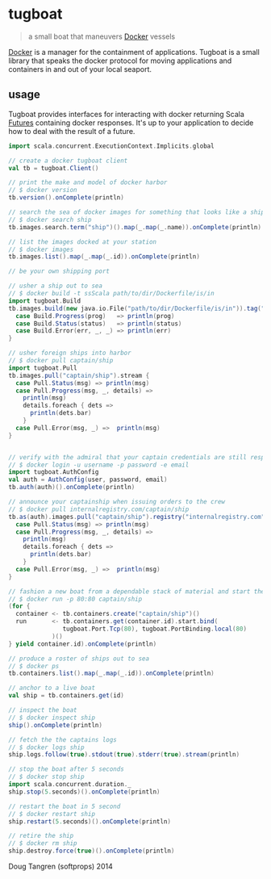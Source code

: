 # tugboat

> a small boat that maneuvers [Docker](http://www.docker.com/) vessels

[Docker](http://www.docker.com/) is a manager for the containment of applications. Tugboat is a small library
that speaks the docker protocol for moving applications and containers in and out of your local seaport.

## usage

Tugboat provides interfaces for interacting with docker returning Scala [Futures](http://www.scala-lang.org/api/current/index.html#scala.concurrent.Future)
containing docker responses.
It's up to your application to decide how to deal with the result of a future.

```scala
import scala.concurrent.ExecutionContext.Implicits.global

// create a docker tugboat client
val tb = tugboat.Client()

// print the make and model of docker harbor
// $ docker version
tb.version().onComplete(println)

// search the sea of docker images for something that looks like a ship
// $ docker search ship
tb.images.search.term("ship")().map(_.map(_.name)).onComplete(println)

// list the images docked at your station
// $ docker images
tb.images.list().map(_.map(_.id)).onComplete(println)

// be your own shipping port

// usher a ship out to sea
// $ docker build -t ssScala path/to/dir/Dockerfile/is/in
import tugboat.Build 
tb.images.build(new java.io.File("path/to/dir/Dockerfile/is/in")).tag("ssScala").stream {
  case Build.Progress(prog)   => println(prog)
  case Build.Status(status)   => println(status)
  case Build.Error(err, _, _) => println(err)
}

// usher foreign ships into harbor
// $ docker pull captain/ship
import tugboat.Pull
tb.images.pull("captain/ship").stream {
  case Pull.Status(msg) => println(msg)
  case Pull.Progress(msg, _, details) =>
    println(msg)
    details.foreach { dets =>
      println(dets.bar)
    }
  case Pull.Error(msg, _) =>  println(msg)
}


// verify with the admiral that your captain credentials are still respectable
// $ docker login -u username -p password -e email
import tugboat.AuthConfig
val auth = AuthConfig(user, password, email)
tb.auth(auth)().onComplete(println)

// announce your captainship when issuing orders to the crew
// $ docker pull internalregistry.com/captain/ship
tb.as(auth).images.pull("captain/ship").registry("internalregistry.com").stream {
  case Pull.Status(msg) => println(msg)
  case Pull.Progress(msg, _, details) =>
    println(msg)
    details.foreach { dets =>
      println(dets.bar)
    }
  case Pull.Error(msg, _) =>  println(msg)
}

// fashion a new boat from a dependable stack of material and start the engines
// $ docker run -p 80:80 captain/ship
(for {
  container <- tb.containers.create("captain/ship")()
  run       <- tb.containers.get(container.id).start.bind(
               tugboat.Port.Tcp(80), tugboat.PortBinding.local(80)
            )()
} yield container.id).onComplete(println)

// produce a roster of ships out to sea
// $ docker ps
tb.containers.list().map(_.map(_.id)).onComplete(println)

// anchor to a live boat
val ship = tb.containers.get(id)

// inspect the boat
// $ docker inspect ship
ship().onComplete(println)

// fetch the the captains logs
// $ docker logs ship
ship.logs.follow(true).stdout(true).stderr(true).stream(println)

// stop the boat after 5 seconds
// $ docker stop ship
import scala.concurrent.duration._
ship.stop(5.seconds)().onComplete(println)

// restart the boat in 5 second
// $ docker restart ship
ship.restart(5.seconds)().onComplete(println)

// retire the ship
// $ docker rm ship
ship.destroy.force(true)().onComplete(println)
```

Doug Tangren (softprops) 2014
